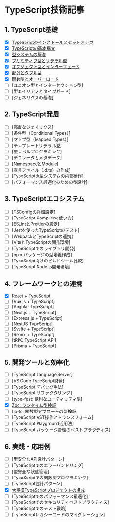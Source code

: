 # TypeScript技術記事

## 1. TypeScript基礎

- [x] [TypeScriptのインストールとセットアップ](./01-basics/01-typescript-setup.md)
- [x] [TypeScriptの基本構文](./01-basics/02-typescript-syntax.md)
- [x] [型システムの基礎](./01-basics/03-type-system-basics.md)
- [x] [プリミティブ型とリテラル型](./01-basics/04-primitive-and-literal-types.md)
- [x] [オブジェクト型とインターフェース](./01-basics/05-object-types-and-interfaces.md)
- [x] [配列とタプル型](./01-basics/06-arrays-and-tuples.md)
- [x] [関数型とオーバーロード](./01-basics/07-function-types-and-overloads.md)
- [ ] [ユニオン型とインターセクション型]
- [ ] [型エイリアスとタイプガード]
- [ ] [ジェネリクスの基礎]
## 2. TypeScript発展

- [ ] [高度なジェネリクス]
- [ ] [条件型（Conditional Types）]
- [ ] [マップ型（Mapped Types）]
- [ ] [テンプレートリテラル型]
- [ ] [型レベルプログラミング]
- [ ] [デコレータとメタデータ]
- [ ] [NamespaceとModule]
- [ ] [宣言ファイル（.d.ts）の作成]
- [ ] [TypeScriptの型システムの内部動作]
- [ ] [パフォーマンス最適化のための型設計]

## 3. TypeScriptエコシステム

- [ ] [TSConfigの詳細設定]
- [ ] [TypeScript Compilerの使い方]
- [ ] [ESLintとPrettierの設定]
- [ ] [Jestを使ったTypeScriptのテスト]
- [ ] [WebpackとTypeScriptの連携]
- [ ] [ViteとTypeScriptの開発環境]
- [ ] [TypeScriptでのライブラリ開発]
- [ ] [npm パッケージの型定義作成]
- [ ] [TypeScript向けのビルドツール比較]
- [ ] [TypeScript Node.js開発環境]

## 4. フレームワークとの連携

- [x] [React + TypeScript](./04-frameworks/01-react-typescript.md)
- [ ] [Vue.js + TypeScript]
- [ ] [Angular TypeScript]
- [ ] [Next.js + TypeScript]
- [ ] [Express.js + TypeScript]
- [ ] [NestJS TypeScript]
- [ ] [Svelte + TypeScript]
- [ ] [Remix + TypeScript]
- [ ] [tRPC TypeScript API]
- [ ] [Prisma + TypeScript]

## 5. 開発ツールと効率化

- [ ] [TypeScript Language Server]
- [ ] [VS Code TypeScript開発]
- [ ] [TypeScript デバッグ手法]
- [ ] [TypeScript リファクタリング]
- [ ] [type-fest: 便利なユーティリティ型]
- [x] [Zod: ランタイム型検証](./05-tools/06-zod-runtime-validation.md)
- [ ] [io-ts: 関数型アプローチの型検証]
- [ ] [TypeScript AST操作とトランスフォーム]
- [ ] [TypeScript Playground活用法]
- [ ] [TypeScript パッケージ管理のベストプラクティス]

## 6. 実践・応用例

- [ ] [型安全なAPI設計パターン]
- [ ] [TypeScriptでのエラーハンドリング]
- [ ] [型安全な状態管理]
- [ ] [TypeScriptでの関数型プログラミング]
- [ ] [TypeScript設計パターン]
- [x] [大規模TypeScriptプロジェクトの構成](./06-practice/06-large-project-structure.md)
- [ ] [TypeScriptでのパフォーマンス最適化]
- [ ] [TypeScriptでのセキュリティベストプラクティス]
- [ ] [TypeScriptでのテスト戦略]
- [ ] [TypeScriptレガシーコードのマイグレーション]
